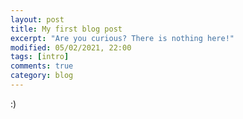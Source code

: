 ```yaml
---
layout: post
title: My first blog post
excerpt: "Are you curious? There is nothing here!"
modified: 05/02/2021, 22:00
tags: [intro]
comments: true
category: blog
---
```


:)
